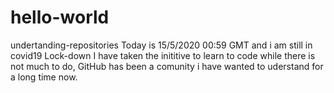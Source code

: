 # hello-world
undertanding-repositories
Today is 15/5/2020 00:59 GMT and i am still in covid19 Lock-down
I have taken the inititive to learn to code while there is not much to
do, GitHub has been a comunity i have wanted to uderstand for a long time
now.
